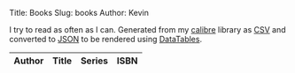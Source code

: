 Title: Books
Slug: books
Author: Kevin

I try to read as often as I can.  Generated from my [calibre](https://calibre-ebook.com/) library as [CSV](/media/library/books.csv) and converted to [JSON](/media/library/books.json) to be rendered using [DataTables](https://datatables.net/examples/ajax/custom_data_flat.html).

<table class="table table-hover table-striped" id="library-table">
		<thead class="thead-light">
				<tr>
						<th>Author</th>
						<th>Title</th>
						<th>Series</th>
						<th>ISBN</th>
				</tr>
		</thead>
</table>

<script src="/theme/js/datatables.min.js"></script>
<script>
	$(document).ready(function() {
		$('#library-table').DataTable({
			colReorder: true,
			fixedHeader: true,
			paging: false,
			ajax: {
				"url": "/media/library/books.json",
				"dataSrc": ""
			},
			columns: [
				{ "data": "authors" },
				{ "data": "title" },
				{ "data": "series" },
				{ "data": "isbn" },
			]
		});
	});
</script>
